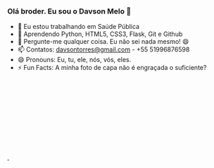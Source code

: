 ### Olá broder. Eu sou o Davson Melo 👋

- 🔭 Eu estou trabalhando em Saúde Pública
- 🌱 Aprendendo Python, HTML5, CSS3, Flask, Git e Github
- 💬 Pergunte-me qualquer coisa. Eu não sei nada mesmo! 😄
- 📫 Contatos: davsontorres@gmail.com - +55 51996876598
- 😄 Pronouns: Eu, tu, ele, nós, vós, eles.
- ⚡ Fun Facts: A minha foto de capa não é engraçada o suficiente?

<div>
  <a href="https://github.com/DavsonMelo">
  <img height="180cm" scr="https://github-readme-stats.vercel.app/api?username=DavsonMelo&show_icons=true&theme=dracula&include_allcomits=true&count_private=true"/>
  <img height="180cm" scr="https://github-readme-stats.vercel.app/api/top-langs/username=DavsonMelo&layout=compact&langs_count=16&theme=dracula"/>
